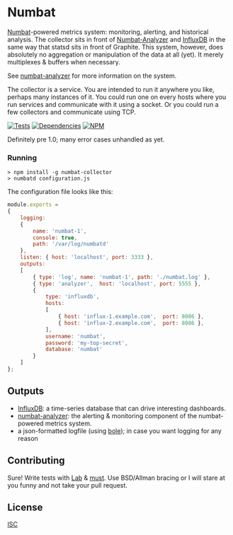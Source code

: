 # Numbat

[Numbat](http://www.arkive.org/numbat/myrmecobius-fasciatus/)-powered metrics system: monitoring, alerting, and historical analysis. The collector sits in front of [Numbat-Analyzer](https://github.com/ceejbot/numbat-analyzer) and [InfluxDB](http://influxdb.org/) in the same way that statsd sits in front of Graphite. This system, however, does absolutely no aggregation or manipulation of the data at all (yet). It merely multiplexes & buffers when necessary.

See [numbat-analyzer](https://github.com/ceejbot/numbat-analyzer) for more information on the system.

The collector is a service. You are intended to run it anywhere you like, perhaps many instances of it. You could run one on every hosts where you run services and communicate with it using a socket. Or you could run a few collectors and communicate using TCP.

[![Tests](http://img.shields.io/travis/ceejbot/numbat-collector.svg?style=flat)](http://travis-ci.org/ceejbot/numbat-collector)
[![Dependencies](https://david-dm.org/ceejbot/numbat-collector.svg)](https://david-dm.org/ceejbot/numbat-collector)
[![NPM](https://nodei.co/npm/numbat-collector.png)](https://nodei.co/npm/numbat-collector/)

Definitely pre 1.0; many error cases unhandled as yet.

### Running

```shell
> npm install -g numbat-collector
> numbatd configuration.js
```

The configuration file looks like this:

```javascript
module.exports =
{
    logging:
    {
        name: 'numbat-1',
        console: true,
        path: '/var/log/numbatd'
    },
    listen: { host: 'localhost', port: 3333 },
    outputs:
    [
        { type: 'log', name: 'numbat-1', path: './numbat.log' },
        { type: 'analyzer',  host: 'localhost', port: 5555 },
        {
            type: 'influxdb',
            hosts:
            [
                { host: 'influx-1.example.com',  port: 8086 },
                { host: 'influx-2.example.com',  port: 8086 },
            ],
            username: 'numbat',
            password: 'my-top-secret',
            database: 'numbat'
        }
    ]
};
```

## Outputs

* [InfluxDB](http://influxdb.org/): a time-series database that can drive interesting dashboards.
* [numbat-analyzer](https://github.com/ceejbot/numbat-analyzer): the alerting & monitoring component of the numbat-powered metrics system.
* a json-formatted logfile (using [bole](https://github.com/rvagg/bole)); in case you want logging for any reason

## Contributing

Sure! Write tests with [Lab](https://www.npmjs.org/package/lab) & [must](https://www.npmjs.org/package/must). Use BSD/Allman bracing or I will stare at you funny and not take your pull request.

## License

[ISC](http://opensource.org/licenses/ISC)
